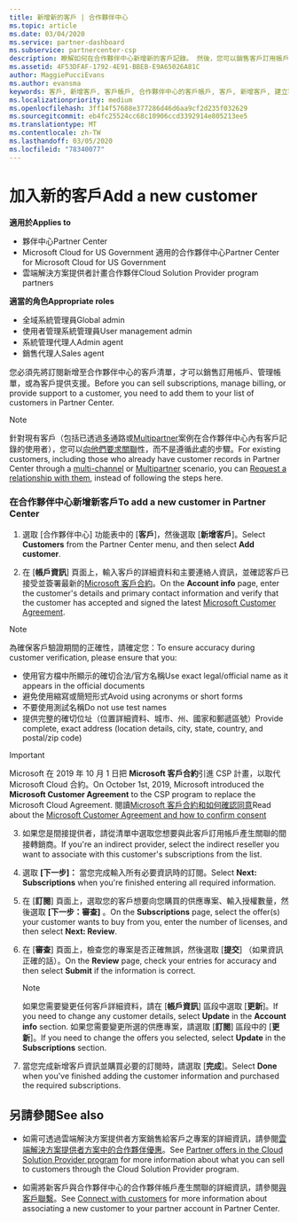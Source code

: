 ```yaml
---
title: 新增新的客戶 | 合作夥伴中心
ms.topic: article
ms.date: 03/04/2020
ms.service: partner-dashboard
ms.subservice: partnercenter-csp
description: 瞭解如何在合作夥伴中心新增新的客戶記錄。 然後，您可以銷售客戶訂用帳戶、管理帳單，或提供客戶支援。
ms.assetid: 4F53DFAF-1792-4E91-BBEB-E9A65026A81C
author: MaggiePucciEvans
ms.author: evansma
keywords: 客戶, 新增客戶, 客戶帳戶, 合作夥伴中心的客戶帳戶, 客戶, 新增客戶, 建立客戶帳戶
ms.localizationpriority: medium
ms.openlocfilehash: 3ff14f57688e377286d46d6aa9cf2d235f032629
ms.sourcegitcommit: eb4fc25524cc68c10906ccd3392914e805213ee5
ms.translationtype: MT
ms.contentlocale: zh-TW
ms.lasthandoff: 03/05/2020
ms.locfileid: "78340077"
---
```

# <a name="add-a-new-customer"></a><span data-ttu-id="68a03-105">加入新的客戶</span><span class="sxs-lookup"><span data-stu-id="68a03-105">Add a new customer</span></span> 

<span data-ttu-id="68a03-106">**適用於**</span><span class="sxs-lookup"><span data-stu-id="68a03-106">**Applies to**</span></span>

- <span data-ttu-id="68a03-107">夥伴中心</span><span class="sxs-lookup"><span data-stu-id="68a03-107">Partner Center</span></span>
- <span data-ttu-id="68a03-108">Microsoft Cloud for US Government 適用的合作夥伴中心</span><span class="sxs-lookup"><span data-stu-id="68a03-108">Partner Center for Microsoft Cloud for US Government</span></span>
- <span data-ttu-id="68a03-109">雲端解決方案提供者計畫合作夥伴</span><span class="sxs-lookup"><span data-stu-id="68a03-109">Cloud Solution Provider program partners</span></span>

<span data-ttu-id="68a03-110">**適當的角色**</span><span class="sxs-lookup"><span data-stu-id="68a03-110">**Appropriate roles**</span></span>

- <span data-ttu-id="68a03-111">全域系統管理員</span><span class="sxs-lookup"><span data-stu-id="68a03-111">Global admin</span></span>
- <span data-ttu-id="68a03-112">使用者管理系統管理員</span><span class="sxs-lookup"><span data-stu-id="68a03-112">User management admin</span></span>
- <span data-ttu-id="68a03-113">系統管理代理人</span><span class="sxs-lookup"><span data-stu-id="68a03-113">Admin agent</span></span>
- <span data-ttu-id="68a03-114">銷售代理人</span><span class="sxs-lookup"><span data-stu-id="68a03-114">Sales agent</span></span>


<span data-ttu-id="68a03-115">您必須先將訂閱新增至合作夥伴中心的客戶清單，才可以銷售訂用帳戶、管理帳單，或為客戶提供支援。</span><span class="sxs-lookup"><span data-stu-id="68a03-115">Before you can sell subscriptions, manage billing, or provide support to a customer, you need to add them to your list of customers in Partner  Center.</span></span>

>[!NOTE]
><span data-ttu-id="68a03-116">針對現有客戶（包括已透過[多](multichannel.md)通路或[Multipartner](multipartner.md)案例在合作夥伴中心內有客戶記錄的使用者），您可以[向他們要求關聯](request-a-relationship-with-a-customer.md)性，而不是遵循此處的步驟。</span><span class="sxs-lookup"><span data-stu-id="68a03-116">For existing customers, including those who already have customer records in Partner Center through a [multi-channel](multichannel.md) or [Multipartner](multipartner.md) scenario, you can [Request a relationship with them](request-a-relationship-with-a-customer.md), instead of following the steps here.</span></span>

### <a name="to-add-a-new-customer-in-partner-center"></a><span data-ttu-id="68a03-117">在合作夥伴中心新增新客戶</span><span class="sxs-lookup"><span data-stu-id="68a03-117">To add a new customer in Partner Center</span></span>

1. <span data-ttu-id="68a03-118">選取 [合作夥伴中心] 功能表中的 [**客戶**]，然後選取 [**新增客戶**]。</span><span class="sxs-lookup"><span data-stu-id="68a03-118">Select **Customers** from the Partner Center menu, and then select **Add customer**.</span></span>

2. <span data-ttu-id="68a03-119">在 [**帳戶資訊**] 頁面上，輸入客戶的詳細資料和主要連絡人資訊，並確認客戶已接受並簽署最新的[Microsoft 客戶合約](agreements.md)。</span><span class="sxs-lookup"><span data-stu-id="68a03-119">On the **Account info** page, enter the customer's details and primary contact information and verify that the customer has accepted and signed the latest [Microsoft Customer Agreement](agreements.md).</span></span>

>[!NOTE]
>
><span data-ttu-id="68a03-120">為確保客戶驗證期間的正確性，請確定您：</span><span class="sxs-lookup"><span data-stu-id="68a03-120">To ensure accuracy during customer verification, please ensure that you:</span></span>
>- <span data-ttu-id="68a03-121">使用官方檔中所顯示的確切合法/官方名稱</span><span class="sxs-lookup"><span data-stu-id="68a03-121">Use exact legal/official name as it appears in the official documents</span></span>
>- <span data-ttu-id="68a03-122">避免使用縮寫或簡短形式</span><span class="sxs-lookup"><span data-stu-id="68a03-122">Avoid using acronyms or short forms</span></span>
>- <span data-ttu-id="68a03-123">不要使用測試名稱</span><span class="sxs-lookup"><span data-stu-id="68a03-123">Do not use test names</span></span>
>- <span data-ttu-id="68a03-124">提供完整的確切位址（位置詳細資料、城市、州、國家和郵遞區號）</span><span class="sxs-lookup"><span data-stu-id="68a03-124">Provide complete, exact address (location details, city, state, country, and postal/zip code)</span></span>


>[!IMPORTANT] 
> <span data-ttu-id="68a03-125">Microsoft 在 2019 年 10 月 1 日把 **Microsoft 客戶合約**引進 CSP 計畫，以取代 Microsoft Cloud 合約。</span><span class="sxs-lookup"><span data-stu-id="68a03-125">On October 1st, 2019, Microsoft introduced the **Microsoft Customer Agreement** to the CSP program to replace the Microsoft Cloud Agreement.</span></span> <span data-ttu-id="68a03-126">閱讀[Microsoft 客戶合約和如何確認同意](confirm-customer-agreement.md)</span><span class="sxs-lookup"><span data-stu-id="68a03-126">Read about the [Microsoft Customer Agreement and how to confirm consent](confirm-customer-agreement.md)</span></span>
  
3. <span data-ttu-id="68a03-127">如果您是間接提供者，請從清單中選取您想要與此客戶訂用帳戶產生關聯的間接轉銷商。</span><span class="sxs-lookup"><span data-stu-id="68a03-127">If you're an indirect provider, select the indirect reseller you want to associate with this customer's subscriptions from the list.</span></span>

4. <span data-ttu-id="68a03-128">選取 **[下一步]：** 當您完成輸入所有必要資訊時的訂閱。</span><span class="sxs-lookup"><span data-stu-id="68a03-128">Select **Next: Subscriptions** when you're finished entering all required information.</span></span>

5. <span data-ttu-id="68a03-129">在 [**訂閱**] 頁面上，選取您的客戶想要向您購買的供應專案、輸入授權數量，然後選取 **[下一步：審查]** 。</span><span class="sxs-lookup"><span data-stu-id="68a03-129">On the **Subscriptions** page, select the offer(s) your customer wants to buy from you, enter the number of licenses, and then select **Next: Review**.</span></span>

6. <span data-ttu-id="68a03-130">在 [**審查**] 頁面上，檢查您的專案是否正確無誤，然後選取 [**提交**] （如果資訊正確的話）。</span><span class="sxs-lookup"><span data-stu-id="68a03-130">On the **Review** page, check your entries for accuracy and then select **Submit** if the information is correct.</span></span>

    >[!NOTE]
    ><span data-ttu-id="68a03-131">如果您需要變更任何客戶詳細資料，請在 [**帳戶資訊**] 區段中選取 [**更新**]。</span><span class="sxs-lookup"><span data-stu-id="68a03-131">If you need to change any customer details, select **Update** in the **Account info** section.</span></span> <span data-ttu-id="68a03-132">如果您需要變更所選的供應專案，請選取 [**訂閱**] 區段中的 [**更新**]。</span><span class="sxs-lookup"><span data-stu-id="68a03-132">If you need to change the offers you selected, select **Update** in the **Subscriptions** section.</span></span>

7. <span data-ttu-id="68a03-133">當您完成新增客戶資訊並購買必要的訂閱時，請選取 [**完成**]。</span><span class="sxs-lookup"><span data-stu-id="68a03-133">Select **Done** when you've finished adding the customer information and purchased the required subscriptions.</span></span>

## <a name="see-also"></a><span data-ttu-id="68a03-134">另請參閱</span><span class="sxs-lookup"><span data-stu-id="68a03-134">See also</span></span>

- <span data-ttu-id="68a03-135">如需可透過雲端解決方案提供者方案銷售給客戶之專案的詳細資訊，請參閱[雲端解決方案提供者方案中的合作夥伴優惠](csp-offers.md)。</span><span class="sxs-lookup"><span data-stu-id="68a03-135">See [Partner offers in the Cloud Solution Provider program](csp-offers.md) for more information about what you can sell to customers through the Cloud Solution Provider program.</span></span>

- <span data-ttu-id="68a03-136">如需將新客戶與合作夥伴中心的合作夥伴帳戶產生關聯的詳細資訊，請參閱[與客戶聯繫](customer-accounts.md)。</span><span class="sxs-lookup"><span data-stu-id="68a03-136">See [Connect with customers](customer-accounts.md) for more information about associating a new customer to your partner account in Partner Center.</span></span>
